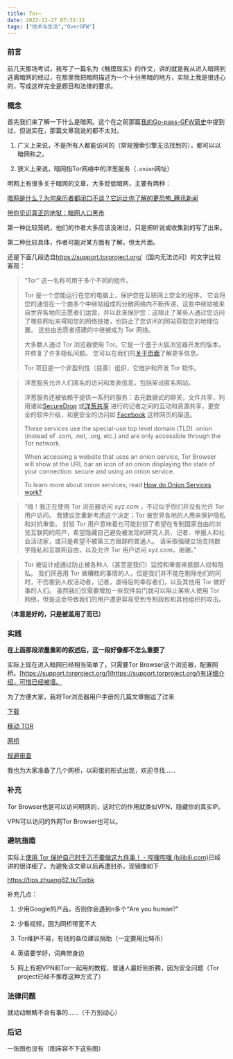 ```yaml
---
title: Tor~
date: 2022-12-27 07:33:12
tags: ["技术与生活","OverGFW"]
---
```


### 前言

前几天那场考试，我写了一篇名为《触摸现实》的作文，讲的就是我从进入暗网到逃离暗网的经过，在那里我把暗网描述为一个十分黑暗的地方，实际上我是很违心的，写成这样完全是题目和法律的要求。

### 概念

首先我们来了解一下什么是暗网。这个在之前那篇[我的Go-pass-GFW简史](https://zhuang82.tk/2022/12/11/%E6%88%91%E7%9A%84Go-pass-GFW%E7%AE%80%E5%8F%B2/)中提到过，但说实在，那篇文章我说的都不太对。

1. 广义上来说，不是所有人都能访问的（常规搜索引擎无法找到的），都可以以暗网称之。

2. 狭义上来说，暗网指Tor网络中的洋葱服务（`.onion`网址）

明网上有很多关于暗网的文章，大多贬低暗网，主要有两种：

[暗网是什么？为何亲历者都闭口不谈？它远比你了解的更恐怖_腾讯新闻](https://new.qq.com/omn/20220308/20220308A0AYYC00.html)

[带你见识真正的地狱：暗网人口黑市](https://zhuanlan.zhihu.com/p/57243084)

第一种比较笼统，他们的作者大多应该没进过，只是把听说或收集到的写了出来。

第二种比较具体，作者可能对某方面有了解，但太片面。

还是下面几段选自<https://support.torproject.org/>（国内无法访问）的文字比较客观：

> “Tor” 这一名称可用于多个不同的组件。
> 
> Tor 是一个您能运行在您的电脑上，保护您在互联网上安全的程序。
> 它会将您的通信在一个由多个中继站组成的分散网络内不断传递，这些中继站被来自世界各地的志愿者们运营，并以此来保护您：这阻止了某些人通过您访问了哪些网址来得知您的网络链接，也防止了您访问的网站获取您的地理位置。
> 这些由志愿者搭建的中继被成为 Tor 网络。
> 
> 大多数人通过 Tor 浏览器使用 Tor。它是一个基于火狐浏览器开发的版本，并修复了许多隐私问题。
> 您可以在我们的[关于页面](https://www.torproject.org/about/history/)了解更多信息。
> 
> Tor 项目是一个非盈利性（慈善）组织，它维护和开发 Tor 软件。

> 洋葱服务允许人们匿名的访问和发表信息，包括架设匿名网站。
> 
> 洋葱服务还被依赖于提供一系列的服务：去元数据式的聊天，文件共享，利用诸如[SecureDrop](https://securedrop.org/) 或[洋葱共享](https://onionshare.org/) 进行的记者之间的互动和资源共享，更安全的软件升级，和更安全的访问如 [Facebook](https://www.facebook.com/notes/protect-the-graph/making-connections-to-facebook-more-secure/1526085754298237/) 这样网页的渠道。
> 
> These services use the special-use top level domain (TLD) .onion 
> (instead of .com, .net, .org, etc.) and are only accessible through the 
> Tor network.
> 
> When accessing a website that uses an onion service, Tor Browser will
>  show at the URL bar an icon of an onion displaying the state of your 
> connection: secure and using an onion service.
> 
> To learn more about onion services, read [How do Onion Services work?](https://community.torproject.org/onion-services/overview/)

> “嗨！我正在使用 Tor 浏览器访问 xyz.com ，不过似乎你们并没有允许 Tor 用户访问。
> 我建议您重新考虑这个决定；Tor 被世界各地的人用来保护隐私和对抗审查。
> 封锁 Tor 用户意味着也可能封锁了希望在专制国家自由的浏览互联网的用户，希望隐藏自己避免被发现的研究人员、记者、举报人和社会活动家，或只是希望不被第三方跟踪的普通人。
> 请采取强硬立场支持数字隐私和互联网自由，以及允许 Tor 用户访问 xyz.com，谢谢。”

> Tor 被设计成通过防止被各种人（甚至是我们）监控和审查来抵御人权和隐私。
> 我们厌恶用 Tor 做糟糕的事情的人，但是我们并不能在剔除他们的同时，不伤害到人权活动者，记者，虐待后的幸存者们，以及其他用 Tor 做好事的人们。
> 虽然我们仅需要增加一些软件后门就可以阻止某些人使用 Tor 网络，但是这会导致我们的用户遭更容易受到专制政权和其他组织的攻击。

**（本意是好的，只是被滥用了而已）**

### 实践

**在上面那段浓墨重彩的叙述后，这一段好像都不怎么重要了**

实际上现在进入暗网已经相当简单了，只需要Tor Browser这个浏览器，配置网桥。[https://support.torproject.org/](https://support.torproject.org/)有详细介绍，可惜已经被墙。

为了方便大家，我将Tor浏览器用户手册的几篇文章搬运了过来

[下载](https://tips.zhuang82.tk/gettor)

[移动 TOR](https://tips.zhuang82.tk/mobile-tor)

[网桥](https://tips.zhuang82.tk/bridges)

[规避审查](https://tips.zhuang82.tk/circumvention)

我也为大家准备了几个网桥，以彩蛋的形式出现，欢迎寻找……

### 补充

Tor Browser也是可以访问明网的，这时它的作用就类似VPN，隐藏你的真实IP。

VPN可以访问的外网Tor Browser也可以。

### 避坑指南

实际上[使用 Tor 保护自己时千万不要做这九件事！ - 哔哩哔哩 (bilibili.com)](https://www.bilibili.com/read/cv10411457/)已经讲的很详细了。为避免该文章以后再遭封杀，现镜像如下

<https://tips.zhuang82.tk/Torbk>

补充几点：

1. 少用Google的产品，否则你会遇到n多个“Are you human?”

2. 少看视频，因为网桥带宽不大

3. Tor维护不易，有钱的各位建议捐助（一定要用比特币）

4. 英语要学好，词典带身边

5. 网上有把VPN和Tor一起用的教程，普通人最好别折腾，因为安全问题（Tor project已经不推荐这种方式了）

### 法律问题

就动动眼睛不会有事的……（千万别动心）

### 后记

一张图也没有（图床容不下这些图）
